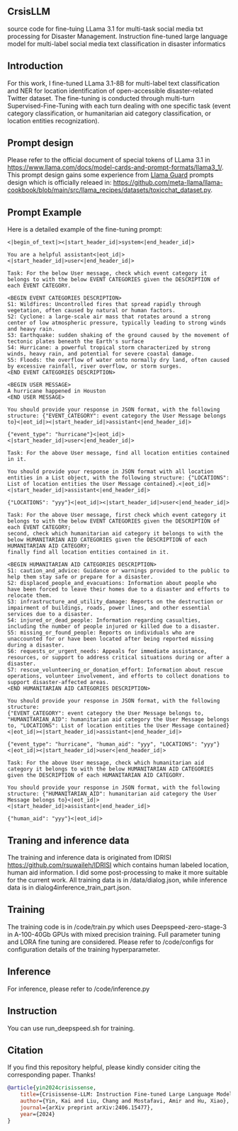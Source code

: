 ## CrsisLLM
source code for fine-tuing LLama 3.1 for multi-task social media txt processing for Disaster Management. Instruction fine-tuned large language model for multi-label social media text classification in disaster informatics
## Introduction 
For this work, I fine-tuned LLama 3.1-8B for multi-label text classification and NER for location identification of open-accessible disaster-related Twitter dataset. The fine-tuning is conducted through multi-turn Supervised-Fine-Tuning with each turn dealing with one specific task (event category classification, or humanitarian aid category classification, or location entities recognization). 
## Prompt design
Please refer to the official document of special tokens of LLama 3.1 in https://www.llama.com/docs/model-cards-and-prompt-formats/llama3_1/. This prompt design gains some experience from [Llama Guard](https://www.llama.com/docs/model-cards-and-prompt-formats/llama-guard-3/) prompts design which is officially releaed in: https://github.com/meta-llama/llama-cookbook/blob/main/src/llama_recipes/datasets/toxicchat_dataset.py. 
## Prompt Example

Here is a detailed example of the fine-tuning prompt:

```text
<|begin_of_text|><|start_header_id|>system<|end_header_id|>

You are a helpful assistant<|eot_id|>
<|start_header_id|>user<|end_header_id|>

Task: For the below User message, check which event category it belongs to with the below EVENT CATEGORIES given the DESCRIPTION of each EVENT CATEGORY.

<BEGIN EVENT CATEGORIES DESCRIPTION>
S1: Wildfires: Uncontrolled fires that spread rapidly through vegetation, often caused by natural or human factors.
S2: Cyclone: a large-scale air mass that rotates around a strong center of low atmospheric pressure, typically leading to strong winds and heavy rain.
S3: Earthquake: sudden shaking of the ground caused by the movement of tectonic plates beneath the Earth's surface
S4: Hurricane: a powerful tropical storm characterized by strong winds, heavy rain, and potential for severe coastal damage.
S5: Floods: the overflow of water onto normally dry land, often caused by excessive rainfall, river overflow, or storm surges.
<END EVENT CATEGORIES DESCRIPTION>

<BEGIN USER MESSAGE>
A hurricane happened in Houston
<END USER MESSAGE>

You should provide your response in JSON format, with the following structure: {"EVENT_CATEGORY": event category the User Message belongs to}<|eot_id|><|start_header_id|>assistant<|end_header_id|>

{"event_type": "hurricane"}<|eot_id|><|start_header_id|>user<|end_header_id|>

Task: For the above User message, find all location entities contained in it.

You should provide your response in JSON format with all location entities in a List object, with the following structure: {"LOCATIONS": List of location entities the User Message contained}.<|eot_id|><|start_header_id|>assistant<|end_header_id|>

{"LOCATIONS": "yyy"}<|eot_id|><|start_header_id|>user<|end_header_id|>

Task: For the above User message, first check which event category it belongs to with the below EVENT CATEGORIES given the DESCRIPTION of each EVENT CATEGORY;
second, check which humanitarian aid category it belongs to with the below HUMANITARIAN AID CATEGORIES given the DESCRIPTION of each HUMANITARIAN AID CATEGORY;
finally find all location entities contained in it.

<BEGIN HUMANITARIAN AID CATEGORIES DESCRIPTION>
S1: caution_and_advice: Guidance or warnings provided to the public to help them stay safe or prepare for a disaster.
S2: displaced_people_and_evacuations: Information about people who have been forced to leave their homes due to a disaster and efforts to relocate them.
S3: infrastructure_and_utility_damage: Reports on the destruction or impairment of buildings, roads, power lines, and other essential services due to a disaster.
S4: injured_or_dead_people: Information regarding casualties, including the number of people injured or killed due to a disaster.
S5: missing_or_found_people: Reports on individuals who are unaccounted for or have been located after being reported missing during a disaster.
S6: requests_or_urgent_needs: Appeals for immediate assistance, resources, or support to address critical situations during or after a disaster.
S7: rescue_volunteering_or_donation_effort: Information about rescue operations, volunteer involvement, and efforts to collect donations to support disaster-affected areas.
<END HUMANITARIAN AID CATEGORIES DESCRIPTION>

You should provide your response in JSON format, with the following structure:
{"EVENT_CATEGORY": event category the User Message belongs to, "HUMANITARIAN_AID": humanitarian aid category the User Message belongs to, "LOCATIONS": List of location entities the User Message contained}<|eot_id|><|start_header_id|>assistant<|end_header_id|>

{"event_type": "hurricane", "human_aid": "yyy", "LOCATIONS": "yyy"}<|eot_id|><|start_header_id|>user<|end_header_id|>

Task: For the above User message, check which humanitarian aid category it belongs to with the below HUMANITARIAN AID CATEGORIES given the DESCRIPTION of each HUMANITARIAN AID CATEGORY.

You should provide your response in JSON format, with the following structure: {"HUMANITARIAN_AID": humanitarian aid category the User Message belongs to}<|eot_id|><|start_header_id|>assistant<|end_header_id|>

{"human_aid": "yyy"}<|eot_id|>
```


## Traning and inference data 
The training and inference data is originated from IDRISI https://github.com/rsuwaileh/IDRISI which contains human labeled location, human aid information. I did some post-processing to make it more suitable for the current work. 
All training data is in /data/dialog.json, while inference data is in dialog4inference_train_part.json.
## Training 
The training code is in /code/train.py which uses Deepspeed-zero-stage-3 in A-100-40Gb GPUs with mixed precision training. Full parameter tuning and LORA fine tuning are considered. 
Please refer to /code/configs for configuration details of the training hyperparameter. 
## Inference 
For inference, please refer to /code/inference.py
## Instruction
You can use run_deepspeed.sh for training.

## Citation

If you find this repository helpful, please kindly consider citing the corresponding paper. Thanks!

```bibtex
@article{yin2024crisissense,
    title={Crisissense-LLM: Instruction Fine-tuned Large Language Model for Multi-label Social Media Text Classification in Disaster Informatics},
    author={Yin, Kai and Liu, Chang and Mostafavi, Amir and Hu, Xiao},
    journal={arXiv preprint arXiv:2406.15477},
    year={2024}
}



